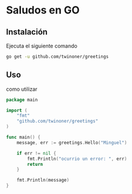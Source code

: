 # Saludos en GO

## Instalación
Ejecuta el siguiente comando
```bash
go get -u github.com/twinoner/greetings
```

## Uso
como utilizar

```go
package main

import (
    "fmt"
    "github.com/twinoner/greetings"
)

func main() {
    message, err := greetings.Hello("Minguel")

    if err != nil {
        fmt.Println("ocurrio un error: ", err)
        return
    }

    fmt.Println(message)
}

```